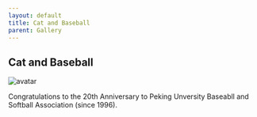 ```yaml
---
layout: default
title: Cat and Baseball
parent: Gallery
---
```


## Cat and Baseball

![avatar](/homepage/assets/images/cat_and_baseball.jpg)

Congratulations to the 20th Anniversary to Peking Unversity Baseabll and Softball Association (since 1996).
